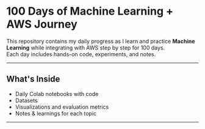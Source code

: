 #                                                        100 Days of Machine Learning + AWS Journey

This repository contains my daily progress as I learn and practice **Machine Learning** while integrating with AWS step by step for 100 days.  
Each day includes hands-on code, experiments, and notes.  

---

## What's Inside
- Daily Colab notebooks with code
- Datasets 
- Visualizations and evaluation metrics
- Notes & learnings for each topic

---
